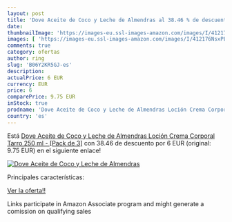 ```yaml
---
layout: post
title: 'Dove Aceite de Coco y Leche de Almendras al 38.46 % de descuento'
date: 
thumbnailImage: 'https://images-eu.ssl-images-amazon.com/images/I/412176NsxPL._SL200_.jpg'
images: [ 'https://images-eu.ssl-images-amazon.com/images/I/412176NsxPL._SL200_.jpg' ]
comments: true
category: ofertas
author: ring
slug: 'B06Y2KR5GJ-es'
description:
actualPrice: 6 EUR
currency: EUR
price: 6
comparePrice: 9.75 EUR
inStock: true
prodname: 'Dove Aceite de Coco y Leche de Almendras Loción Crema Corporal Tarro 250 ml - [Pack de 3]'
country: 'es'
---
```


Está [Dove Aceite de Coco y Leche de Almendras Loción Crema Corporal Tarro 250 ml - [Pack de 3]](https://www.amazon.es/dp/B06Y2KR5GJ/?tag=tolees-21) con 38.46 de descuento por 6 EUR (original: 9.75 EUR) en el siguiente enlace!

[![Dove Aceite de Coco y Leche de Almendras](https://images-eu.ssl-images-amazon.com/images/I/412176NsxPL._SL200_.jpg)](https://www.amazon.es/dp/B06Y2KR5GJ/?tag=tolees-21)

Principales características:


[Ver la oferta!!](https://www.amazon.es/dp/B06Y2KR5GJ/?tag=tolees-21)

Links participate in Amazon Associate program and might generate a comission on qualifying sales


